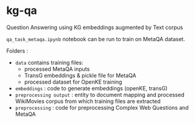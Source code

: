 # kg-qa
Question Answering using KG embeddings augmented by Text corpus

```qa_task_metaqa.ipynb``` notebook can be run to train on MetaQA dataset.

Folders :
- ```data``` contains training files:
  - processed MetaQA inputs
  - TransG embeddings & pickle file for MetaQA
  - processed dataset for OpenKE training
- ```embeddings``` : code to generate embeddings (openKE, transG)
- ```preprocessing output``` : entity to document mapping and processed WikiMovies corpus from which training files are extracted
- ```preprocessing``` : code for preprocessing Complex Web Questions and MetaQA

